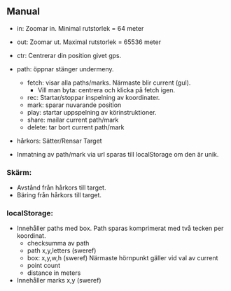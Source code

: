 ## Manual

* in: Zoomar in. Minimal rutstorlek = 64 meter
* out: Zoomar ut. Maximal rutstorlek = 65536 meter
* ctr: Centrerar din position givet gps.
* path: öppnar stänger undermeny.
	* fetch: visar alla paths/marks. Närmaste blir current (gul).
		* Vill man byta: centrera och klicka på fetch igen.
	* rec: Startar/stoppar inspelning av koordinater.
	* mark: sparar nuvarande position
	* play: startar uppspelning av körinstruktioner.
	* share: mailar current path/mark
	* delete: tar bort current path/mark
* hårkors: Sätter/Rensar Target

* Inmatning av path/mark via url sparas till localStorage om den är unik.

### Skärm:

* Avstånd från hårkors till target.
* Bäring från hårkors till target.

### localStorage:

* Innehåller paths med box. Path sparas komprimerat med två tecken per koordinat.
	* checksumma av path
	* path x,y,letters (sweref)
	* box: x,y,w,h (sweref) Närmaste hörnpunkt gäller vid val av current
	* point count
	* distance in meters
* Innehåller marks
	x,y (sweref)